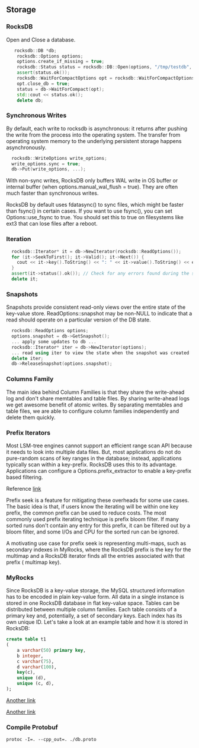 ## Storage

### RocksDB

Open and Close a database.

```c++
   rocksdb::DB *db;
    rocksdb::Options options;
    options.create_if_missing = true;
    rocksdb::Status status = rocksdb::DB::Open(options, "/tmp/testdb", &db);
    assert(status.ok());
    rocksdb::WaitForCompactOptions opt = rocksdb::WaitForCompactOptions();
    opt.close_db = true;
    status = db->WaitForCompact(opt);
    std::cout << status.ok();
    delete db;
```

### Synchronous Writes

By default, each write to rocksdb is asynchronous: it returns after pushing the write from the process into the
operating system. The transfer from operating system memory to the underlying persistent storage happens asynchronously.

```c++
  rocksdb::WriteOptions write_options;
  write_options.sync = true;
  db->Put(write_options, ...);
```

With non-sync writes, RocksDB only buffers WAL write in OS buffer or internal buffer (when options.manual_wal_flush =
true). They are often much faster than synchronous writes.

RocksDB by default uses fdatasync() to sync files, which might be faster than fsync() in certain cases. If you want to
use fsync(), you can set Options::use_fsync to true. You should set this to true on filesystems like ext3 that can lose
files after a reboot.

### Iteration

```c++
  rocksdb::Iterator* it = db->NewIterator(rocksdb::ReadOptions());
  for (it->SeekToFirst(); it->Valid(); it->Next()) {
    cout << it->key().ToString() << ": " << it->value().ToString() << endl;
  }
  assert(it->status().ok()); // Check for any errors found during the scan
  delete it;
```

### Snapshots

Snapshots provide consistent read-only views over the entire state of the key-value store. ReadOptions::snapshot may be
non-NULL to indicate that a read should operate on a particular version of the DB state.

```c++
  rocksdb::ReadOptions options;
  options.snapshot = db->GetSnapshot();
  ... apply some updates to db ...
  rocksdb::Iterator* iter = db->NewIterator(options);
  ... read using iter to view the state when the snapshot was created ...
  delete iter;
  db->ReleaseSnapshot(options.snapshot);
```

### Columns Family

The main idea behind Column Families is that they share the write-ahead log and don't share memtables and table files.
By sharing write-ahead logs we get awesome benefit of atomic writes. By separating memtables and table files, we are
able to configure column families independently and delete them quickly.

### Prefix Iterators

Most LSM-tree engines cannot support an efficient range scan API because it needs to look into multiple data files. But,
most applications do not do pure-random scans of key ranges in the database; instead, applications typically scan within
a key-prefix. RocksDB uses this to its advantage. Applications can configure a Options.prefix_extractor to enable a
key-prefix based filtering.

Reference [link](https://github.com/facebook/rocksdb/wiki/Prefix-Seek)

Prefix seek is a feature for mitigating these overheads for some use cases. The basic idea is that, if users know the
iterating will be within one key prefix, the common prefix can be used to reduce costs. The most commonly used prefix
iterating technique is prefix bloom filter. If many sorted runs don't contain any entry for this prefix, it can be
filtered out by a bloom filter, and some I/Os and CPU for the sorted run can be ignored.

A motivating use case for prefix seek is representing multi-maps, such as secondary indexes in MyRocks, where the
RocksDB prefix is the key for the multimap and a RocksDB iterator finds all the entries associated with that prefix (
multimap key).

### MyRocks

Since RocksDB is a key-value storage, the MySQL structured information has to be encoded in plain key-value form. All
data in a single instance is stored in one RocksDB database in flat key-value space. Tables can be distributed between
multiple column families. Each table consists of a primary key and, potentially, a set of secondary keys. Each index has
its own unique ID. Let's take a look at an example table and how it is stored in RocksDB:

```sql
create table t1
(
    a varchar(50) primary key,
    b integer,
    c varchar(75),
    d varchar(100),
    key(c),
    unique (d),
    unique (c, d),
);
```

[Another link](https://github.com/facebook/mysql-5.6/wiki/MyRocks-data-dictionary-format)


[Another link](https://github.com/facebook/mysql-5.6/wiki/MyRocks-data-dictionary-format)
### Compile Protobuf
```shell
protoc -I=. --cpp_out=. ./db.proto 
```